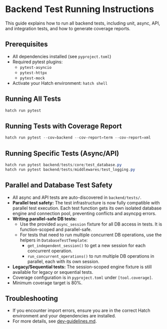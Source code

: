 # Backend Test Running Instructions

This guide explains how to run all backend tests, including unit, async, API, and integration tests, and how to generate coverage reports.

## Prerequisites

- All dependencies installed (see `pyproject.toml`)
- Required pytest plugins:
  - `pytest-asyncio`
  - `pytest-httpx`
  - `pytest-mock`
- Activate your Hatch environment: `hatch shell`

## Running All Tests

```powershell
hatch run pytest
```

## Running Tests with Coverage Report

```powershell
hatch run pytest --cov=backend --cov-report=term --cov-report=xml
```

## Running Specific Tests (Async/API)

```powershell
hatch run pytest backend/tests/core/test_database.py
hatch run pytest backend/tests/middlewares/test_logging.py
```


## Parallel and Database Test Safety

- All async and API tests are auto-discovered in `backend/tests/`.
- **Parallel test safety:** The test infrastructure is now fully compatible with parallel test execution. Each test function gets its own isolated database engine and connection pool, preventing conflicts and asyncpg errors.
- **Writing parallel-safe DB tests:**
  - Use the provided `async_session` fixture for all DB access in tests. It is function-scoped and parallel-safe.
  - For tests that need to run multiple concurrent DB operations, use the helpers in `DatabaseTestTemplate`:
    - `get_independent_session()` to get a new session for each concurrent operation.
    - `run_concurrent_operations()` to run multiple DB operations in parallel, each with its own session.
- **Legacy/Sequential tests:** The session-scoped engine fixture is still available for legacy or sequential tests.
- Coverage configuration is in `pyproject.toml` under `[tool.coverage]`.
- Minimum coverage target is 80%.

## Troubleshooting

- If you encounter import errors, ensure you are in the correct Hatch environment and your dependencies are installed.
- For more details, see [dev-guidelines.md](dev-guidelines.md).

